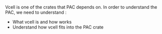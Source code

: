 Vcell is one of the crates that PAC depends on. In order to understand the PAC, we need to understand : 
- What vcell is and how works
- Understand how vcell fits into the PAC crate



